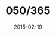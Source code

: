 ---
title:  "050/365"
date:   2015-02-19
thumbnail-path: "thumbnails/thumbnail-50.jpg"
full-path: "full-size/full-size-50.jpg"
short-description: ""
---